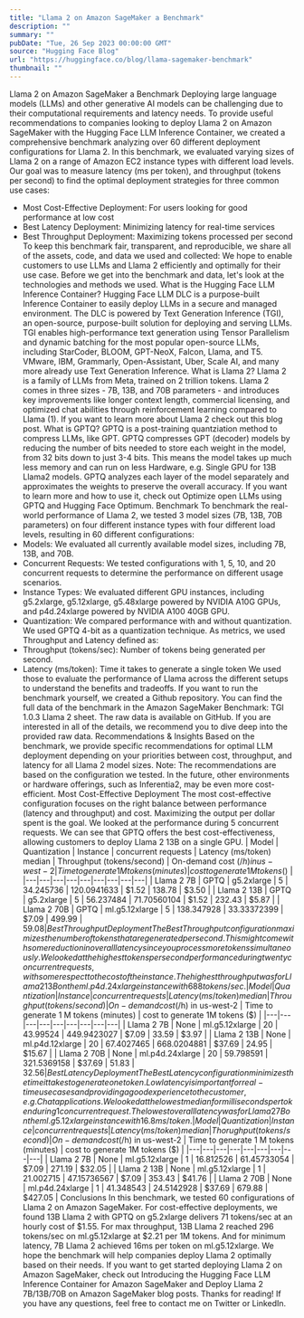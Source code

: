 ```yaml
---
title: "Llama 2 on Amazon SageMaker a Benchmark"
description: ""
summary: ""
pubDate: "Tue, 26 Sep 2023 00:00:00 GMT"
source: "Hugging Face Blog"
url: "https://huggingface.co/blog/llama-sagemaker-benchmark"
thumbnail: ""
---
```


Llama 2 on Amazon SageMaker a Benchmark
Deploying large language models (LLMs) and other generative AI models can be challenging due to their computational requirements and latency needs. To provide useful recommendations to companies looking to deploy Llama 2 on Amazon SageMaker with the Hugging Face LLM Inference Container, we created a comprehensive benchmark analyzing over 60 different deployment configurations for Llama 2.
In this benchmark, we evaluated varying sizes of Llama 2 on a range of Amazon EC2 instance types with different load levels. Our goal was to measure latency (ms per token), and throughput (tokens per second) to find the optimal deployment strategies for three common use cases:
- Most Cost-Effective Deployment: For users looking for good performance at low cost
- Best Latency Deployment: Minimizing latency for real-time services
- Best Throughput Deployment: Maximizing tokens processed per second
To keep this benchmark fair, transparent, and reproducible, we share all of the assets, code, and data we used and collected:
We hope to enable customers to use LLMs and Llama 2 efficiently and optimally for their use case. Before we get into the benchmark and data, let's look at the technologies and methods we used.
What is the Hugging Face LLM Inference Container?
Hugging Face LLM DLC is a purpose-built Inference Container to easily deploy LLMs in a secure and managed environment. The DLC is powered by Text Generation Inference (TGI), an open-source, purpose-built solution for deploying and serving LLMs. TGI enables high-performance text generation using Tensor Parallelism and dynamic batching for the most popular open-source LLMs, including StarCoder, BLOOM, GPT-NeoX, Falcon, Llama, and T5. VMware, IBM, Grammarly, Open-Assistant, Uber, Scale AI, and many more already use Text Generation Inference.
What is Llama 2?
Llama 2 is a family of LLMs from Meta, trained on 2 trillion tokens. Llama 2 comes in three sizes - 7B, 13B, and 70B parameters - and introduces key improvements like longer context length, commercial licensing, and optimized chat abilities through reinforcement learning compared to Llama (1). If you want to learn more about Llama 2 check out this blog post.
What is GPTQ?
GPTQ is a post-training quantziation method to compress LLMs, like GPT. GPTQ compresses GPT (decoder) models by reducing the number of bits needed to store each weight in the model, from 32 bits down to just 3-4 bits. This means the model takes up much less memory and can run on less Hardware, e.g. Single GPU for 13B Llama2 models. GPTQ analyzes each layer of the model separately and approximates the weights to preserve the overall accuracy. If you want to learn more and how to use it, check out Optimize open LLMs using GPTQ and Hugging Face Optimum.
Benchmark
To benchmark the real-world performance of Llama 2, we tested 3 model sizes (7B, 13B, 70B parameters) on four different instance types with four different load levels, resulting in 60 different configurations:
- Models: We evaluated all currently available model sizes, including 7B, 13B, and 70B.
- Concurrent Requests: We tested configurations with 1, 5, 10, and 20 concurrent requests to determine the performance on different usage scenarios.
- Instance Types: We evaluated different GPU instances, including g5.2xlarge, g5.12xlarge, g5.48xlarge powered by NVIDIA A10G GPUs, and p4d.24xlarge powered by NVIDIA A100 40GB GPU.
- Quantization: We compared performance with and without quantization. We used GPTQ 4-bit as a quantization technique.
As metrics, we used Throughput and Latency defined as:
- Throughput (tokens/sec): Number of tokens being generated per second.
- Latency (ms/token): Time it takes to generate a single token
We used those to evaluate the performance of Llama across the different setups to understand the benefits and tradeoffs. If you want to run the benchmark yourself, we created a Github repository.
You can find the full data of the benchmark in the Amazon SageMaker Benchmark: TGI 1.0.3 Llama 2 sheet. The raw data is available on GitHub.
If you are interested in all of the details, we recommend you to dive deep into the provided raw data.
Recommendations & Insights
Based on the benchmark, we provide specific recommendations for optimal LLM deployment depending on your priorities between cost, throughput, and latency for all Llama 2 model sizes.
Note: The recommendations are based on the configuration we tested. In the future, other environments or hardware offerings, such as Inferentia2, may be even more cost-efficient.
Most Cost-Effective Deployment
The most cost-effective configuration focuses on the right balance between performance (latency and throughput) and cost. Maximizing the output per dollar spent is the goal. We looked at the performance during 5 concurrent requests. We can see that GPTQ offers the best cost-effectiveness, allowing customers to deploy Llama 2 13B on a single GPU.
| Model | Quantization | Instance | concurrent requests | Latency (ms/token) median | Throughput (tokens/second) | On-demand cost ($/h) in us-west-2 | Time to generate 1 M tokens (minutes) | cost to generate 1M tokens ($) |
|---|---|---|---|---|---|---|---|---|
| Llama 2 7B | GPTQ | g5.2xlarge | 5 | 34.245736 | 120.0941633 | $1.52 | 138.78 | $3.50 |
| Llama 2 13B | GPTQ | g5.2xlarge | 5 | 56.237484 | 71.70560104 | $1.52 | 232.43 | $5.87 |
| Llama 2 70B | GPTQ | ml.g5.12xlarge | 5 | 138.347928 | 33.33372399 | $7.09 | 499.99 | $59.08 |
Best Throughput Deployment
The Best Throughput configuration maximizes the number of tokens that are generated per second. This might come with some reduction in overall latency since you process more tokens simultaneously. We looked at the highest tokens per second performance during twenty concurrent requests, with some respect to the cost of the instance. The highest throughput was for Llama 2 13B on the ml.p4d.24xlarge instance with 688 tokens/sec.
| Model | Quantization | Instance | concurrent requests | Latency (ms/token) median | Throughput (tokens/second) | On-demand cost ($/h) in us-west-2 | Time to generate 1 M tokens (minutes) | cost to generate 1M tokens ($) |
|---|---|---|---|---|---|---|---|---|
| Llama 2 7B | None | ml.g5.12xlarge | 20 | 43.99524 | 449.9423027 | $7.09 | 33.59 | $3.97 |
| Llama 2 13B | None | ml.p4d.12xlarge | 20 | 67.4027465 | 668.0204881 | $37.69 | 24.95 | $15.67 |
| Llama 2 70B | None | ml.p4d.24xlarge | 20 | 59.798591 | 321.5369158 | $37.69 | 51.83 | $32.56 |
Best Latency Deployment
The Best Latency configuration minimizes the time it takes to generate one token. Low latency is important for real-time use cases and providing a good experience to the customer, e.g. Chat applications. We looked at the lowest median for milliseconds per token during 1 concurrent request. The lowest overall latency was for Llama 2 7B on the ml.g5.12xlarge instance with 16.8ms/token.
| Model | Quantization | Instance | concurrent requests | Latency (ms/token) median | Thorughput (tokens/second) | On-demand cost ($/h) in us-west-2 | Time to generate 1 M tokens (minutes) | cost to generate 1M tokens ($) |
|---|---|---|---|---|---|---|---|---|
| Llama 2 7B | None | ml.g5.12xlarge | 1 | 16.812526 | 61.45733054 | $7.09 | 271.19 | $32.05 |
| Llama 2 13B | None | ml.g5.12xlarge | 1 | 21.002715 | 47.15736567 | $7.09 | 353.43 | $41.76 |
| Llama 2 70B | None | ml.p4d.24xlarge | 1 | 41.348543 | 24.5142928 | $37.69 | 679.88 | $427.05 |
Conclusions
In this benchmark, we tested 60 configurations of Llama 2 on Amazon SageMaker. For cost-effective deployments, we found 13B Llama 2 with GPTQ on g5.2xlarge delivers 71 tokens/sec at an hourly cost of $1.55. For max throughput, 13B Llama 2 reached 296 tokens/sec on ml.g5.12xlarge at $2.21 per 1M tokens. And for minimum latency, 7B Llama 2 achieved 16ms per token on ml.g5.12xlarge.
We hope the benchmark will help companies deploy Llama 2 optimally based on their needs. If you want to get started deploying Llama 2 on Amazon SageMaker, check out Introducing the Hugging Face LLM Inference Container for Amazon SageMaker and Deploy Llama 2 7B/13B/70B on Amazon SageMaker blog posts.
Thanks for reading! If you have any questions, feel free to contact me on Twitter or LinkedIn.